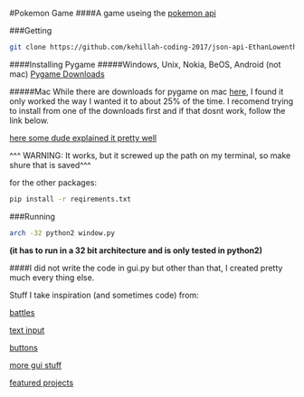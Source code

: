 #Pokemon Game
####A game useing the [pokemon api](http://pokeapi.co/)

###Getting
```sh
git clone https://github.com/kehillah-coding-2017/json-api-EthanLowenthal.git
```

####Installing Pygame
#####Windows, Unix, Nokia, BeOS, Android (not mac)
[Pygame Downloads](http://www.pygame.org/download.shtml)

#####Mac
While there are downloads for pygame on mac [here](http://www.pygame.org/download.shtml), I found it only worked the way I wanted it to about 25% of the time. I recomend trying to install from one of the downloads first and if that dosnt work, follow the link below.

[here some dude explained it pretty well](http://brysonpayne.com/2015/01/10/setting-up-pygame-on-a-mac/)

^^^ WARNING: It works, but it screwed up the path on my terminal, so make shure that is saved^^^


for the other packages:
```sh
pip install -r reqirements.txt
```

###Running
```sh
arch -32 python2 window.py 
```
**(it has to run in a 32 bit architecture and is only tested in python2)**

####I did not write the code in gui.py but other than that, I created pretty much every thing else. 


Stuff I take inspiration (and sometimes code) from:

[battles](https://github.com/ThomasDubyak/pykemon)

[text input](https://github.com/NSasquatch/pygame-text-input)

[buttons](https://pythonprogramming.net/pygame-button-function-events/)

[more gui stuff](http://stackoverflow.com/questions/38551168/radio-button-in-pygame)

[featured projects](http://www.pygame.org/hifi.html)
